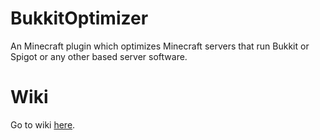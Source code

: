 # BukkitOptimizer
An Minecraft plugin which optimizes Minecraft servers that run Bukkit or Spigot or any other based server software.
# Wiki
Go to wiki [here](https://github.com/Minionguyjpro/spigotoptimizer/wiki).

